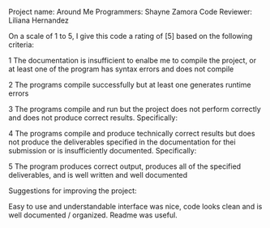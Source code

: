 Project name: Around Me
Programmers: Shayne Zamora
Code Reviewer: Liliana Hernandez

On a scale of 1 to 5, I give this code a rating of [5] based on the following criteria:

1  The documentation is insufficient to enalbe me to compile the project, or at least one of the program has syntax errors and does not compile

2  The programs compile successfully but at least one generates runtime errors

3  The programs compile and run but the project does not perform correctly and does not produce correct results.
Specifically:

4  The programs compile and produce technically correct results but does not produce the deliverables specified in the documentation for thei submission or is insufficiently documented.
Specifically:

5  The program produces correct output, produces all of the specified deliverables, and is well written and well documented

Suggestions for improving the project:

Easy to use and understandable interface was nice, code looks clean and is well documented / organized. Readme was useful.
